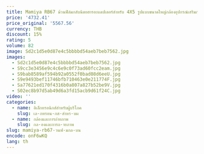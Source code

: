 ```yaml
---
title: Mamiya RB67 ม้วนฟิล์มกลับนิตยสารอะแดปเตอร์สําหรับ 4X5 รูปแบบขนาดใหญ่กล้องอุปกรณ์เสริมการถ่ายภาพอุปกรณ์ถ่ายภาพ
price: '4732.41'
price_original: '5567.56'
currency: THB
discount: 15%
rating: 5
volume: 82
image: Sd2c1d5e0d87e4c5bbbbd54aeb7beb7562.jpg
images:
  - Sd2c1d5e0d87e4c5bbbbd54aeb7beb7562.jpg
  - S9cc3e3456e9c4c6e9c0f73ad60fcc2eam.jpg
  - S9bab8589af594b92a0552f0bad08d6eeU.jpg
  - S9e9493bef11746bfb710463e0e211774F.jpg
  - Sa77621ed170f4316b0a807a827b52be9V.jpg
  - S02ec8b97d5ab49d6a3fd15acb9d61f24C.jpg
video: ''
categories:
  - name: อิเล็กทรอนิกส์สำหรับผู้บริโภค
    slug: เล-กทรอน-กส-สำหร-บผ
  - name: กล้องและการถ่ายภาพ
    slug: กล-องและการถ-ายภาพ
slug: mamiya-rb67-วนฟ-มกล-บน
encode: onF6wKQ
lang: th
---
```

  